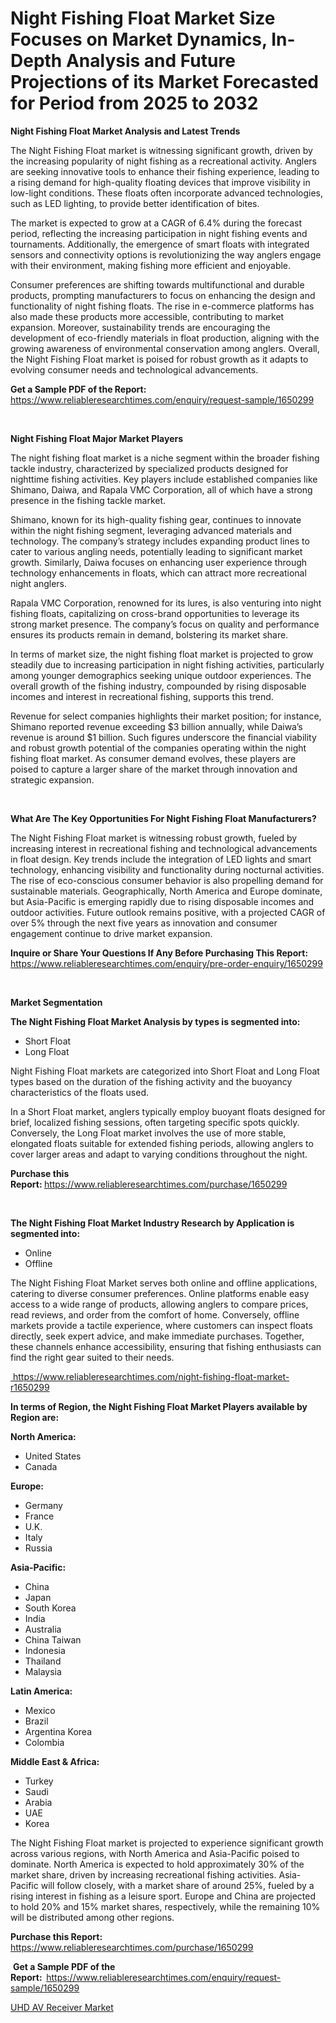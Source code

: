 <p><h1>Night Fishing Float Market Size Focuses on Market Dynamics, In-Depth Analysis and Future Projections of its Market Forecasted for Period from 2025 to 2032</h1></p><p><strong>Night Fishing Float Market Analysis and Latest Trends</strong></p>
<p><p>The Night Fishing Float market is witnessing significant growth, driven by the increasing popularity of night fishing as a recreational activity. Anglers are seeking innovative tools to enhance their fishing experience, leading to a rising demand for high-quality floating devices that improve visibility in low-light conditions. These floats often incorporate advanced technologies, such as LED lighting, to provide better identification of bites.</p><p>The market is expected to grow at a CAGR of 6.4% during the forecast period, reflecting the increasing participation in night fishing events and tournaments. Additionally, the emergence of smart floats with integrated sensors and connectivity options is revolutionizing the way anglers engage with their environment, making fishing more efficient and enjoyable.</p><p>Consumer preferences are shifting towards multifunctional and durable products, prompting manufacturers to focus on enhancing the design and functionality of night fishing floats. The rise in e-commerce platforms has also made these products more accessible, contributing to market expansion. Moreover, sustainability trends are encouraging the development of eco-friendly materials in float production, aligning with the growing awareness of environmental conservation among anglers. Overall, the Night Fishing Float market is poised for robust growth as it adapts to evolving consumer needs and technological advancements.</p></p>
<p><strong>Get a Sample PDF of the Report:&nbsp;</strong> <a href="https://www.reliableresearchtimes.com/enquiry/request-sample/1650299?utm_campaign=2096&utm_medium=2&utm_source=Github&utm_content=ia&utm_term=06022025&utm_id=night-fishing-float">https://www.reliableresearchtimes.com/enquiry/request-sample/1650299</a></p>
<p>&nbsp;</p>
<p><strong>Night Fishing Float Major Market Players</strong></p>
<p><p>The night fishing float market is a niche segment within the broader fishing tackle industry, characterized by specialized products designed for nighttime fishing activities. Key players include established companies like Shimano, Daiwa, and Rapala VMC Corporation, all of which have a strong presence in the fishing tackle market.</p><p>Shimano, known for its high-quality fishing gear, continues to innovate within the night fishing segment, leveraging advanced materials and technology. The company’s strategy includes expanding product lines to cater to various angling needs, potentially leading to significant market growth. Similarly, Daiwa focuses on enhancing user experience through technology enhancements in floats, which can attract more recreational night anglers.</p><p>Rapala VMC Corporation, renowned for its lures, is also venturing into night fishing floats, capitalizing on cross-brand opportunities to leverage its strong market presence. The company’s focus on quality and performance ensures its products remain in demand, bolstering its market share.</p><p>In terms of market size, the night fishing float market is projected to grow steadily due to increasing participation in night fishing activities, particularly among younger demographics seeking unique outdoor experiences. The overall growth of the fishing industry, compounded by rising disposable incomes and interest in recreational fishing, supports this trend.</p><p>Revenue for select companies highlights their market position; for instance, Shimano reported revenue exceeding $3 billion annually, while Daiwa’s revenue is around $1 billion. Such figures underscore the financial viability and robust growth potential of the companies operating within the night fishing float market. As consumer demand evolves, these players are poised to capture a larger share of the market through innovation and strategic expansion.</p></p>
<p>&nbsp;</p>
<p><strong>What Are The Key Opportunities For Night Fishing Float Manufacturers?</strong></p>
<p><p>The Night Fishing Float market is witnessing robust growth, fueled by increasing interest in recreational fishing and technological advancements in float design. Key trends include the integration of LED lights and smart technology, enhancing visibility and functionality during nocturnal activities. The rise of eco-conscious consumer behavior is also propelling demand for sustainable materials. Geographically, North America and Europe dominate, but Asia-Pacific is emerging rapidly due to rising disposable incomes and outdoor activities. Future outlook remains positive, with a projected CAGR of over 5% through the next five years as innovation and consumer engagement continue to drive market expansion.</p></p>
<p><strong>Inquire or Share Your Questions If Any Before Purchasing This Report:</strong> <a href="https://www.reliableresearchtimes.com/enquiry/pre-order-enquiry/1650299?utm_campaign=2096&utm_medium=2&utm_source=Github&utm_content=ia&utm_term=06022025&utm_id=night-fishing-float">https://www.reliableresearchtimes.com/enquiry/pre-order-enquiry/1650299</a></p>
<p>&nbsp;</p>
<p><strong>Market Segmentation</strong></p>
<p><strong>The Night Fishing Float Market Analysis by types is segmented into:</strong></p>
<p><ul><li>Short Float</li><li>Long Float</li></ul></p>
<p><p>Night Fishing Float markets are categorized into Short Float and Long Float types based on the duration of the fishing activity and the buoyancy characteristics of the floats used. </p><p>In a Short Float market, anglers typically employ buoyant floats designed for brief, localized fishing sessions, often targeting specific spots quickly. Conversely, the Long Float market involves the use of more stable, elongated floats suitable for extended fishing periods, allowing anglers to cover larger areas and adapt to varying conditions throughout the night.</p></p>
<p><strong>Purchase this Report:&nbsp;</strong><a href="https://www.reliableresearchtimes.com/purchase/1650299?utm_campaign=2096&utm_medium=2&utm_source=Github&utm_content=ia&utm_term=06022025&utm_id=night-fishing-float">https://www.reliableresearchtimes.com/purchase/1650299</a></p>
<p>&nbsp;</p>
<p><strong>The Night Fishing Float Market Industry Research by Application is segmented into:</strong></p>
<p><ul><li>Online</li><li>Offline</li></ul></p>
<p><p>The Night Fishing Float Market serves both online and offline applications, catering to diverse consumer preferences. Online platforms enable easy access to a wide range of products, allowing anglers to compare prices, read reviews, and order from the comfort of home. Conversely, offline markets provide a tactile experience, where customers can inspect floats directly, seek expert advice, and make immediate purchases. Together, these channels enhance accessibility, ensuring that fishing enthusiasts can find the right gear suited to their needs.</p></p>
<p><a href="https://www.reliableresearchtimes.com/night-fishing-float-market-r1650299?utm_campaign=2096&utm_medium=2&utm_source=Github&utm_content=ia&utm_term=06022025&utm_id=night-fishing-float">&nbsp;https://www.reliableresearchtimes.com/night-fishing-float-market-r1650299</a></p>
<p><strong>In terms of Region, the Night Fishing Float Market Players available by Region are:</strong></p>
<p>
    <p> <strong> North America: </strong>
        <ul>
            <li>United States</li>
            <li>Canada</li>
        </ul>
        </p> 
    <p> <strong> Europe: </strong>
        <ul>
            <li>Germany</li>
            <li>France</li>
            <li>U.K.</li>
            <li>Italy</li>
            <li>Russia</li>
        </ul>
        </p> 
    <p> <strong> Asia-Pacific: </strong>
        <ul>
            <li>China</li>
            <li>Japan</li>
            <li>South Korea</li>
            <li>India</li>
            <li>Australia</li>
            <li>China Taiwan</li>
            <li>Indonesia</li>
            <li>Thailand</li>
            <li>Malaysia</li>
        </ul>
        </p> 
    <p> <strong> Latin America: </strong>
        <ul>
            <li>Mexico</li>
            <li>Brazil</li>
            <li>Argentina Korea</li>
            <li>Colombia</li>
        </ul>
        </p> 
    <p> <strong> Middle East & Africa: </strong>
        <ul>
            <li>Turkey</li>
            <li>Saudi</li>
            <li>Arabia</li>
            <li>UAE</li>
            <li>Korea</li>
        </ul>
    </p>
    </p>
<p><p>The Night Fishing Float market is projected to experience significant growth across various regions, with North America and Asia-Pacific poised to dominate. North America is expected to hold approximately 30% of the market share, driven by increasing recreational fishing activities. Asia-Pacific will follow closely, with a market share of around 25%, fueled by a rising interest in fishing as a leisure sport. Europe and China are projected to hold 20% and 15% market shares, respectively, while the remaining 10% will be distributed among other regions.</p></p>
<p><strong>Purchase this Report: </strong><a href="https://www.reliableresearchtimes.com/purchase/1650299?utm_campaign=2096&utm_medium=2&utm_source=Github&utm_content=ia&utm_term=06022025&utm_id=night-fishing-float">https://www.reliableresearchtimes.com/purchase/1650299</a></p>
<p>&nbsp;<strong>Get a Sample PDF of the Report:&nbsp;&nbsp;</strong><a href="https://www.reliableresearchtimes.com/enquiry/request-sample/1650299?utm_campaign=2096&utm_medium=2&utm_source=Github&utm_content=ia&utm_term=06022025&utm_id=night-fishing-float">https://www.reliableresearchtimes.com/enquiry/request-sample/1650299</a></p>
<p><strong></strong></p>
<p><p><a href="https://github.com/NarcisoFerry/Market-Research-Report-List-1/blob/main/uhd-av-receiver-market.md?utm_campaign=2096&utm_medium=2&utm_source=Github&utm_content=ia&utm_term=06022025&utm_id=night-fishing-float">UHD AV Receiver Market</a></p></p>